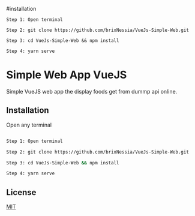 #installation

```
Step 1: Open terminal

Step 2: git clone https://github.com/brixNessia/VueJs-Simple-Web.git

Step 3: cd VueJs-Simple-Web && npm install

Step 4: yarn serve

```

# Simple Web App VueJS

Simple VueJS web app the display foods get from dummp api online.

## Installation

Open any terminal

```bash

Step 1: Open terminal

Step 2: git clone https://github.com/brixNessia/VueJs-Simple-Web.git

Step 3: cd VueJs-Simple-Web && npm install

Step 4: yarn serve
```

## License

[MIT](https://choosealicense.com/licenses/mit/)

